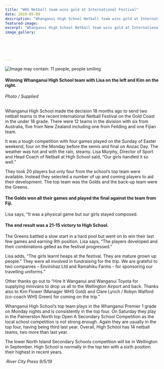 ```yaml
---
title: "WHS Netball team wins gold at International Festival"
date: 2019-05-09
description: "Whanganui High School Netball team wins gold at International Netball Festival on Gold Coast..."
featured-image: 
excerpt: "Whanganui High School Netball team wins gold at International Netball Festival on Gold Coast."
image_gallery:
	
	
	
	
	
---
```


<p><span><img src="https://scontent-syd2-1.xx.fbcdn.net/v/t1.0-9/59706003_2258195594219426_4977626187053400064_n.jpg?_nc_cat=110&amp;_nc_ht=scontent-syd2-1.xx&amp;oh=ccb4009764f810aa2e46ddfe55d593fd&amp;oe=5D58B4DB" alt="Image may contain: 11 people, people smiling" /></span></p>
<h4><strong>Winning Whanganui High School team with Lisa on the left and Kim on the right.</strong><br /><em></em></h4>
<p><em>Photo / Supplied</em></p>
<p><span><br />Whanganui High School made the decision 18 months ago to send two netball teams to the recent International Netball Festival on the Gold Coast in the under 18 grade. There were 12 teams in the division with six from Australia, five from New Zealand including one from Feilding and one Fijian team.</span></p>
<p><span>It was a tough competition with four games played on the Sunday of Easter weekend, four on the Mond</span><span class="text_exposed_show">ay before the semis and final on Anzac Day. The weather was hot and with the rain, steamy. Lisa Murphy, Director of Sport and Head Coach of Netball at High School said, &ldquo;Our girls handled it so well.&rdquo;<br /></span></p>
<p><span class="text_exposed_show">They took 20 players but only four from the school&rsquo;s top team were available. Instead they selected a number of up and coming players to aid their development. The top team was the Golds and the back-up team were the Greens.<br /></span></p>
<h4><span class="text_exposed_show"><strong>The Golds won all their games and played the final against the team from Fiji.</strong> </span></h4>
<p><span class="text_exposed_show">Lisa says, &ldquo;It was a physical game but our girls stayed composed. </span></p>
<h4><strong><span class="text_exposed_show">The end result was a 21-15 victory to High School. </span></strong></h4>
<p><span class="text_exposed_show">The Greens battled a slow start in a hard pool but went on to win their last few games and earning 9th position. Lisa says, &ldquo;The players developed and their combinations gelled as the festival progressed.&rdquo;<br /></span></p>
<p><span class="text_exposed_show">Lisa adds, &ldquo;The girls learnt heaps at the festival. They are mature grown up people.&rdquo; They were all involved in fundraising for the trip. We are grateful to two companies &ndash; Envirohaz Ltd and Ramahiku Farms - for sponsoring our travelling uniforms.&rdquo;&nbsp;<br /></span></p>
<p><span class="text_exposed_show">Other thanks go out to &ldquo;Hire It Wanganui and Wanganui Toyota for supplying minivans to drop us all to the Wellington Airport and back. Thanks also to Kim Flower (Manager WHS Gold) and Clare Lynch / Robyn Walford (co-coach WHS Green) for coming on the trip.&rdquo;<br /></span></p>
<p><span class="text_exposed_show">Whanganui High School&rsquo;s top team plays in the Whanganui Premier 1 grade on Monday nights and is consistently in the top four. On Saturday they play in the Palmerston North top Open A Secondary School Competition as the local school competition is not strong enough. Again they are usually in the top four, having being third last year. Overall, High School has 14 netball teams, two more than last year.<br /></span></p>
<p><span class="text_exposed_show">The lower North Island Secondary Schools competition will be in Wellington in September. High School is normally in the top ten with a sixth position their highest in recent years.</span></p>
<p>&nbsp;<em>River City Press 9/5/19</em></p>

